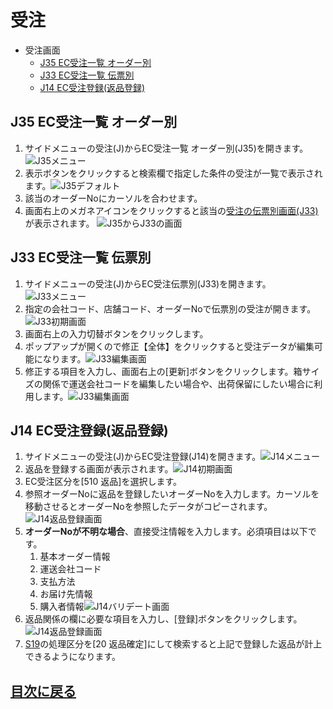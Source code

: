 # 受注
- 受注画面
  - [J35 EC受注一覧 オーダー別](#j35-ec受注一覧-オーダー別)
  - [J33 EC受注一覧 伝票別](#j33-ec受注一覧-伝票別)
  - [J14 EC受注登録(返品登録)](#j14-ec受注登録返品登録)


## J35 EC受注一覧 オーダー別
1. サイドメニューの受注(J)からEC受注一覧 オーダー別(J35)を開きます。![J35メニュー](/img/ECOrder/J35_Menu.png)
2. 表示ボタンをクリックすると検索欄で指定した条件の受注が一覧で表示されます。![J35デフォルト](/img/ECOrder/J35_Default.png)
3. 該当のオーダーNoにカーソルを合わせます。
4. 画面右上のメガネアイコンをクリックすると該当の[受注の伝票別画面(J33)](#j33-ec受注一覧-伝票別)が表示されます。 ![J35からJ33の画面](/img/ECOrder/J35_to_J33.png)

## J33 EC受注一覧 伝票別
1. サイドメニューの受注(J)からEC受注伝票別(J33)を開きます。![J33メニュー](/img/ECOrder/J33_Menu.png)
2. 指定の会社コード、店舗コード、オーダーNoで伝票別の受注が開きます。![J33初期画面](/img/ECOrder/J33_Default.png)
3. 画面右上の入力切替ボタンをクリックします。
4. ポップアップが開くので修正【全体】をクリックすると受注データが編集可能になります。![J33編集画面](/img/ECOrder/J33_Update.png)
5. 修正する項目を入力し、画面右上の[更新]ボタンをクリックします。箱サイズの関係で運送会社コードを編集したい場合や、出荷保留にしたい場合に利用します。![J33編集画面](/img/ECOrder/J33_ImmediatelyUpdate.png)
## J14 EC受注登録(返品登録)
1. サイドメニューの受注(J)からEC受注登録(J14)を開きます。![J14メニュー](/img/ECOrder/J14_Menu.png)
2. 返品を登録する画面が表示されます。![J14初期画面](/img/ECOrder/J14_Default.png)
3. EC受注区分を[510 返品]を選択します。
4. 参照オーダーNoに返品を登録したいオーダーNoを入力します。カーソルを移動させるとオーダーNoを参照したデータがコピーされます。![J14返品登録画面](/img/ECOrder/J14_ReturnOrderInsert.png)
5. **オーダーNoが不明な場合**、直接受注情報を入力します。必須項目は以下です。
   1. 基本オーダー情報
   2. 運送会社コード
   3. 支払方法
   4. お届け先情報
   5. 購入者情報![J14バリデート画面](/img/ECOrder/J14_Validate.png)
6. 返品関係の欄に必要な項目を入力し、[登録]ボタンをクリックします。![J14返品登録画面](/img/ECOrder/J14_ReturnDataInsert.png)
7. [S19](ItemPO.md)の処理区分を[20 返品確定]にして検索すると上記で登録した返品が計上できるようになります。



## [目次に戻る](index.md#目次)
